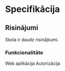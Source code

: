 # Specifikācija
## Risinājumi
Skola ir daudz risinājkumi.
### Funkcionalitāte
Web aplikācija
Autorizācija
